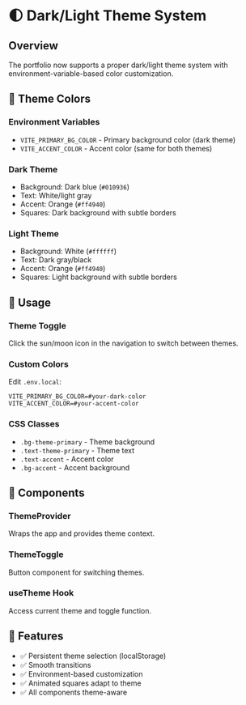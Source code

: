 # 🌓 Dark/Light Theme System

## Overview
The portfolio now supports a proper dark/light theme system with environment-variable-based color customization.

## 🎨 Theme Colors

### Environment Variables
- `VITE_PRIMARY_BG_COLOR` - Primary background color (dark theme)
- `VITE_ACCENT_COLOR` - Accent color (same for both themes)

### Dark Theme
- Background: Dark blue (`#010936`)
- Text: White/light gray
- Accent: Orange (`#ff4940`)
- Squares: Dark background with subtle borders

### Light Theme  
- Background: White (`#ffffff`)
- Text: Dark gray/black
- Accent: Orange (`#ff4940`) 
- Squares: Light background with subtle borders

## 🚀 Usage

### Theme Toggle
Click the sun/moon icon in the navigation to switch between themes.

### Custom Colors
Edit `.env.local`:
```env
VITE_PRIMARY_BG_COLOR=#your-dark-color
VITE_ACCENT_COLOR=#your-accent-color
```

### CSS Classes
- `.bg-theme-primary` - Theme background
- `.text-theme-primary` - Theme text
- `.text-accent` - Accent color
- `.bg-accent` - Accent background

## 🔧 Components

### ThemeProvider
Wraps the app and provides theme context.

### ThemeToggle
Button component for switching themes.

### useTheme Hook
Access current theme and toggle function.

## 📱 Features
- ✅ Persistent theme selection (localStorage)
- ✅ Smooth transitions
- ✅ Environment-based customization
- ✅ Animated squares adapt to theme
- ✅ All components theme-aware
